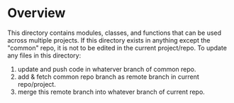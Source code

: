 # Overview # 

This directory contains modules, classes, and functions that can be used 
across multiple projects. If this directory exists in anything except the
"common" repo, it is not to be edited in the current project/repo. To update 
any files in this directory:  
1. update and push code in whaterver branch of common repo.  
1. add & fetch common repo branch as remote branch in current repo/project.  
1. merge this remote branch into whatever branch of current repo.  